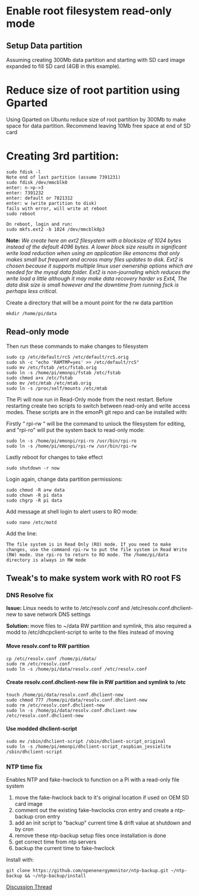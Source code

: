 # Enable root filesystem read-only mode

## Setup Data partition

Assuming creating 300Mb data partition and starting with SD card image expanded to fill SD card (4GB in this example).

# Reduce size of root partition using Gparted

Using Gparted on Ubuntu reduce size of root partition by 300Mb to make space for data partition. Recommend leaving 10Mb free space at end of SD card 



# Creating 3rd partition:

    sudo fdisk -l
    Note end of last partition (assume 7391231)
    sudo fdisk /dev/mmcblk0
    enter: n->p->3
    enter: 7391232
    enter: default or 7821312
    enter: w (write partition to disk)
    fails with error, will write at reboot
    sudo reboot
    
    On reboot, login and run:
    sudo mkfs.ext2 -b 1024 /dev/mmcblk0p3
    
**Note:** *We create here an ext2 filesystem with a blocksize of 1024 bytes instead of the default 4096 bytes. A lower block size results in significant write load reduction when using an application like emoncms that only makes small but frequent and across many files updates to disk. Ext2 is chosen because it supports multiple linux user ownership options which are needed for the mysql data folder. Ext2 is non-journaling which reduces the write load a little although it may make data recovery harder vs Ext4, The data disk size is small however and the downtime from running fsck is perhaps less critical.*
    
    
Create a directory that will be a mount point for the rw data partition

    mkdir /home/pi/data
    
## Read-only mode

Then run these commands to make changes to filesystem

    sudo cp /etc/default/rcS /etc/default/rcS.orig
    sudo sh -c "echo 'RAMTMP=yes' >> /etc/default/rcS"
    sudo mv /etc/fstab /etc/fstab.orig
    sudo ln -s /home/pi/emonpi/fstab /etc/fstab
	sudo chmod a+x /etc/fstab
    sudo mv /etc/mtab /etc/mtab.orig
    sudo ln -s /proc/self/mounts /etc/mtab
    
The Pi will now run in Read-Only mode from the next restart. Before restarting create two scripts to switch between read-only and write access modes. These scripts are in the emonPi git repo and can be installed with:

Firstly “ rpi-rw “ will be the command to unlock the filesystem for editing, and "rpi-ro" will put the system back to read-only mode:

    sudo ln -s /home/pi/emonpi/rpi-ro /usr/bin/rpi-ro
    sudo ln -s /home/pi/emonpi/rpi-rw /usr/bin/rpi-rw
        
Lastly reboot for changes to take effect

    sudo shutdown -r now
    
Login again, change data partition permissions:

    sudo chmod -R a+w data
    sudo chown -R pi data
    sudo chgrp -R pi data

Add message at shell login to alert users to RO mode:

	sudo nano /etc/motd

Add the line:

	The file system is in Read Only (RO) mode. If you need to make changes, use the command rpi-rw to put the file system in Read Write (RW) mode. Use rpi-ro to return to RO mode. The /home/pi/data directory is always in RW mode

## Tweak's to make system work with RO root FS

### DNS Resolve fix

**Issue:** Linux needs to write to /etc/resolv.conf and /etc/resolv.conf.dhclient-new to save network DNS settings 

**Solution:** move files to ~/data RW partition and symlink, this also required a modd to /etc/dhcpclient-script to write to the files instead of moving

#### Move resolv.conf to RW partition 
	cp /etc/resolv.conf /home/pi/data/
	sudo rm /etc/resolv.conf 
	sudo ln -s /home/pi/data/resolv.conf /etc/resolv.conf

#### Create resolv.conf.dhclient-new file in RW partition and symlink to /etc
	touch /home/pi/data/resolv.conf.dhclient-new
	sudo chmod 777 /home/pi/data/resolv.conf.dhclient-new 
	sudo rm /etc/resolv.conf.dhclient-new
	sudo ln -s /home/pi/data/resolv.conf.dhclient-new /etc/resolv.conf.dhclient-new

#### Use modded dhclient-script 
    sudo mv /sbin/dhclient-script /sbin/dhclient-script_original
	sudo ln -s /home/pi/emonpi/dhclient-script_raspbian_jessielite /sbin/dhclient-script

### NTP time fix

Enables NTP and fake-hwclock to function on a Pi with a read-only file system

1) move the fake-hwclock back to it's original location if used on OEM SD card image
2) comment out the existing fake-hwclocks cron entry and create a ntp-backup cron entry
3) add an init script to "backup" current time & drift value at shutdown and by cron
4) remove these ntp-backup setup files once installation is done
5) get correct time from ntp servers
6) backup the current time to fake-hwclock

Install with:

	git clone https://github.com/openenergymonitor/ntp-backup.git ~/ntp-backup && ~/ntp-backup/install

[Discussion Thread](http://openenergymonitor.org/emon/node/5877)